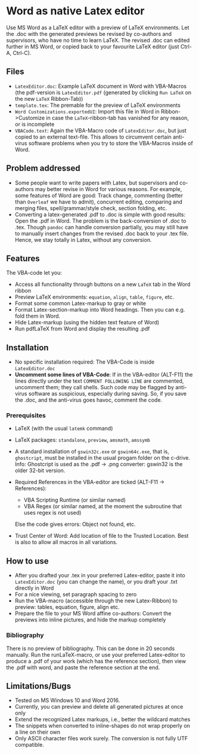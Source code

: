 # Word as native Latex editor

Use MS Word as a LaTeX editor with a preview of LaTeX environments. Let the .doc with the generated previews be revised by co-authors and supervisors, who have no time to learn LaTeX. The revised .doc can edited further in MS Word, or copied back to your favourite LaTeX editor (just Ctrl-A, Ctrl-C).


## Files

* `LatexEditor.doc`: Example LaTeX document in Word with VBA-Macros (the pdf-version is `LatexEditor.pdf` (generated by clicking `Run LaTeX` on the new `LaTeX` Ribbon-Tab))
* `template.tex`: The premable for the preview of LaTeX environments
* `Word Customizations.exportedUI`: Import this file in Word in Ribbon->Customize in case the `LaTeX`-ribbon-tab has vanished for any reason, or is incomplete
* `VBACode.text`: Again the VBA-Macro code of `LatexEditor.doc`, but just copied to an external text-file. This allows to circumvent certain anti-virus software problems when you try to store the VBA-Macros inside of Word.


## Problem addressed

* Some people want to write papers with Latex, but supervisors and co-authors may better revise in Word for various reasons. For example, some features of Word are good: Track change, commenting (better than `Overleaf` we have to admit), concurrent editing, comparing and merging files, spell/grammar/style check, section folding, etc.
* Converting a latex-generated .pdf to .doc is simple with good results: Open the .pdf in Word. The problem is the back-conversion of .doc to .tex. Though `pandoc` can handle conversion partially, you may still have to manually insert changes from the revised .doc back to your .tex file. Hence, we stay totally in Latex, without any conversion.


## Features

The VBA-code let you:

* Access all functionality through buttons on a new `LaTeX` tab in the Word ribbon
* Preview LaTeX environments: `equation`, `align`, `table`, `figure`, etc.
* Format some common Latex-markup to gray or white
* Format Latex-section-markup into Word headings. Then you can e.g. fold them in Word.
* Hide Latex-markup (using the hidden text feature of Word)
* Run pdfLaTeX from Word and display the resulting .pdf

## Installation

* No specific installation required: The VBA-Code is inside `LatexEditor.doc`
* **Uncomment some lines of VBA-Code**: If in the VBA-editor (ALT-F11)  the lines directly under the text `COMMENT FOLLOWING LINE` are commented, uncomment them; they call shells. Such code may be flagged by anti-virus software as suspicious, especially during saving. So, if you save the .doc, and the anti-virus goes havoc, comment the code.


### Prerequisites

* LaTeX (with the usual `latemk` command)
* LaTeX packages: `standalone`, `preview`, `amsmath`, `amssymb`
* A standard installation of `gswin32c.exe` or `gswin64c.exe`, that is, `ghostcript`, must be installed in the usual progam folder on the c-drive. Info: Ghostcript is  used as the .pdf -> .png converter: gswin32 is the older 32-bit version.
* Required References in the VBA-editor are ticked (ALT-F11 -> References):
  * VBA Scripting Runtime (or similar named)
  * VBA Regex (or similar named, at the moment the subroutine that uses regex is not used)
  
  Else the code gives errors: Object not found, etc.
* Trust Center of Word: Add location of file to the Trusted Location. Best is also to allow all macros in all variations.

## How to use

* After you drafted your .tex in your preferred Latex-editor, paste it into `LatexEditor.doc` (you can change the name), or you draft your .txt directly in Word
* For a nice viewing, set paragraph spacing to zero
* Run the VBA-macro (accessible through the new Latex-Ribbon) to preview: tables, equation, figure, align etc.
* Prepare the file to your MS Word affine co-authors:  Convert the previews into inline pictures, and hide the markup completely


### Bibliography
There is no preview of bibliography. This can be done in 20 seconds manually. Run the runLaTeX-macro, or use your preferred Latex-editor to produce a .pdf of your work (which has the reference section), then view the .pdf with word, and paste the reference section at the end.


## Limitations/Bugs

* Tested on MS Windows 10 and Word 2016.
* Currently, you can preview and delete all generated pictures at once only
* Extend the recognized Latex markups, i.e., better the wildcard matches
* The snippets when converted to inline-shapes do not wrap properly on a line on their own 
* Only ASCII character files work surely. The conversion is not fully UTF compatible.






